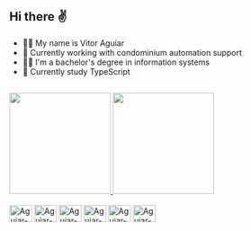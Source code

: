 ## Hi there ✌️

- 🙋‍♂️ My name is Vitor Aguiar
- 💼 Currently working with condominium automation support
- 👨‍🎓 I'm a bachelor's degree in information systems
- 📝 Currently study TypeScript

##


<div>
<a href="https://github.com/AguiarMS">
  <img height="180em" src="https://github-readme-stats.vercel.app/api?username=AguiarMS&show_icons=true&theme=dracula&include_all_commits=true&count_private=true">
  <img height="180em" src="https://github-readme-stats.vercel.app/api/top-langs/?username=AguiarMS&layout=compact&langs_count=7&theme=dracula"/>
</a>
</div>

<div style="display: inline_block"><br>
  <img align="center" alt="Aguiar-JS" height="30" width="40" src="https://cdn.jsdelivr.net/gh/devicons/devicon/icons/html5/html5-original.svg" />
  <img align="center" alt="Aguiar-JS" height="30" width="40" src="https://cdn.jsdelivr.net/gh/devicons/devicon/icons/css3/css3-original.svg" />
  <img align="center" alt="Aguiar-JS" height="30" width="40" src="https://cdn.jsdelivr.net/gh/devicons/devicon/icons/javascript/javascript-original.svg" />
  <img align="center" alt="Aguiar-JS" height="30" width="40" src="https://cdn.jsdelivr.net/gh/devicons/devicon/icons/typescript/typescript-original.svg" />
  <img align="center" alt="Aguiar-JS" height="30" width="40" src="https://cdn.jsdelivr.net/gh/devicons/devicon/icons/react/react-original.svg" />
  <img align="center" alt="Aguiar-JS" height="30" width="40" src="https://cdn.jsdelivr.net/gh/devicons/devicon/icons/python/python-original.svg" />
</div>

##

<div>
  <a href="https://www.linkedin.com/in/vitor-aguiar-3370351b7/" target="_blank"><img srv="https://img.shields.io/badge/LinkedIn-0077B5?style=for-the-badge&logo=linkedin&logoColor=white" target="_blank"></a>
</div>
